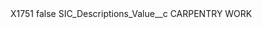 <?xml version="1.0" encoding="UTF-8"?>
<CustomMetadata xmlns="http://soap.sforce.com/2006/04/metadata" xmlns:xsi="http://www.w3.org/2001/XMLSchema-instance" xmlns:xsd="http://www.w3.org/2001/XMLSchema">
    <label>X1751</label>
    <protected>false</protected>
    <values>
        <field>SIC_Descriptions_Value__c</field>
        <value xsi:type="xsd:string">CARPENTRY WORK</value>
    </values>
</CustomMetadata>
